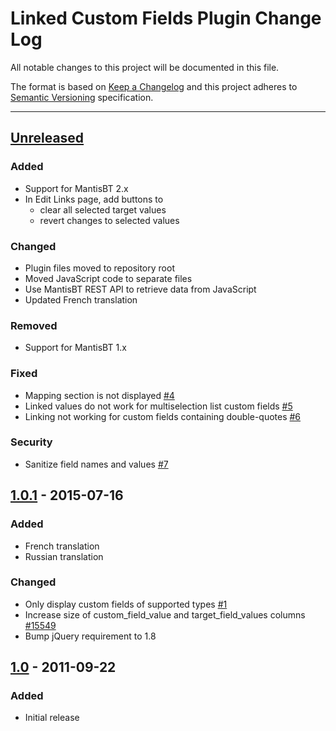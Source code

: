 # Linked Custom Fields Plugin Change Log

All notable changes to this project will be documented in this file.

The format is based on [Keep a Changelog](http://keepachangelog.com/)
and this project adheres to [Semantic Versioning](http://semver.org/)
specification.

--------------------------------------------------------------------------------

## [Unreleased]

### Added

- Support for MantisBT 2.x
- In Edit Links page, add buttons to 
  - clear all selected target values
  - revert changes to selected values

### Changed

- Plugin files moved to repository root
- Moved JavaScript code to separate files
- Use MantisBT REST API to retrieve data from JavaScript
- Updated French translation

### Removed

- Support for MantisBT 1.x

### Fixed

- Mapping section is not displayed
  [#4](https://github.com/mantisbt-plugins/LinkedCustomFields/pull/4)
- Linked values do not work for multiselection list custom fields
  [#5](https://github.com/mantisbt-plugins/LinkedCustomFields/pull/5)
- Linking not working for custom fields containing double-quotes
  [#6](https://github.com/mantisbt-plugins/LinkedCustomFields/pull/6)

### Security

- Sanitize field names and values
  [#7](https://github.com/mantisbt-plugins/LinkedCustomFields/pull/7)


## [1.0.1] - 2015-07-16

### Added

- French translation
- Russian translation

### Changed

- Only display custom fields of supported types
  [#1](https://github.com/mantisbt-plugins/LinkedCustomFields/pull/1)
- Increase size of custom_field_value and target_field_values columns 
  [#15549](https://mantisbt.org/bugs/view.php?id=15549)
- Bump jQuery requirement to 1.8


## [1.0] - 2011-09-22

### Added

- Initial release


[Unreleased]: https://github.com/mantisbt-plugins/LinkedCustomFields/compare/v1.0.1...master

[1.0.1]: https://github.com/mantisbt-plugins/LinkedCustomFields/compare/v1.0.0...v1.0.1
[1.0]: https://github.com/mantisbt-plugins/LinkedCustomFields/compare/1b2a1482f931ae21b5cdad7e710b8c8a574b3915...v1.0.0
